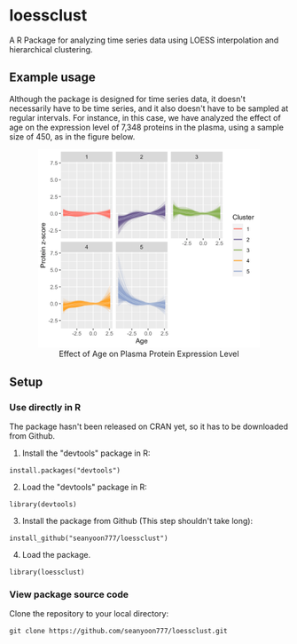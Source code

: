 # loessclust

A R Package for analyzing time series data using LOESS interpolation and hierarchical clustering.

## Example usage

Although the package is designed for time series data, it doesn't necessarily have to be time series, and it also doesn't have to be sampled at regular intervals. For instance, in this case, we have analyzed the effect of age on the expression level of 7,348 proteins in the plasma, using a sample size of 450, as in the figure below.

<p align="center">
  <img src="test_data/plasma_clustered.png" alt="Effect of Age on Plasma Protein Expression Level" width="400"/>
  <br>Effect of Age on Plasma Protein Expression Level
</p>

## Setup
### Use directly in R
The package hasn't been released on CRAN yet, so it has to be downloaded from Github.
1. Install the "devtools" package in R: 
```
install.packages("devtools")
```

2. Load the "devtools" package in R: 
```
library(devtools)
```

3. Install the package from Github (This step shouldn't take long): 
```
install_github("seanyoon777/loessclust")
```

4. Load the package. 
```
library(loessclust)
```

### View package source code
Clone the repository to your local directory:
```
git clone https://github.com/seanyoon777/loessclust.git
```
